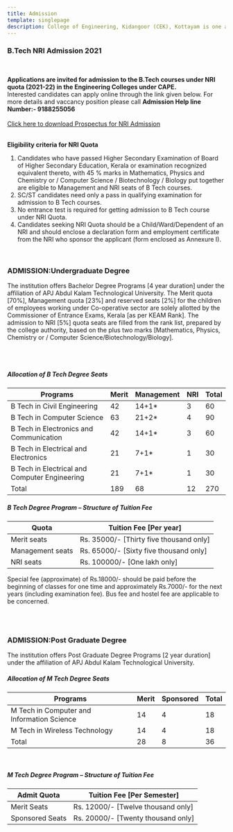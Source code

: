 ```yaml
---
title: Admission
template: singlepage
description: College of Engineering, Kidangoor (CEK), Kottayam is one among the premier institutions in the state. The college is governed by the Co-operative Academy of Professional Education established by the Government of Kerala. The admissions are based on the rank obtained by the students in the State Entrance examinations and functioning of the college is according to the rules and regulations formulated by the Government of Kerala.
---
```

<!--
<h3>Application to Co-operative Reserved Quota Seats </h3>
<br>
-->
<!--**Applications are invited for admission to the B.Tech Management Quota Seats (2020-21) reserved for children of Co-operative Sector employees in CAPE Engineering Colleges.**<br>
For more details and vaccancy position please call **Admission Help line Number:- 9188255056**<br><br>
[Click here to download application form](Applnform_Co-op-_Reserved_seat.pdf)<br><br>
[Click here to download Certificate Proforma](Proforma_of_certificate.pdf)<br><br>
[Click here to Fees and other details](Details_Co-op._Reserved_seat.pdf)<br><br>
-->
<h3>B.Tech NRI Admission 2021 </h3>
<br>

**Applications are invited for admission to the B.Tech courses under NRI quota (2021-22) in the Engineering Colleges under CAPE.**<br>
Interested candidates can apply online through the link given below. For more details and vaccancy position please call **Admission Help line Number:- 9188255056**
<br><br>
[Click here to download Prospectus for NRI Admission](NRI_Prospectus_2021-22.pdf)<br><br>
<!--[Click here to download Vacancy Position and Fee Structure for NRI Admission](NRI_2020-21_Vacancy_Position_Fee_Structure.pdf)<br><br>
[Click here to apply Online Appication](https://forms.gle/peKwSHiG5HQyUp7o7)<br><br>
 -->
**Eligibility criteria for NRI Quota**

 <ol>
  <li>Candidates who have passed Higher Secondary Examination of Board of Higher Secondary Education, Kerala or examination recognized equivalent thereto, with 45 % marks in Mathematics, Physics and Chemistry or / Computer Science / Biotechnology / Biology put together are eligible to Management and NRI seats of B Tech courses.</li>
  <li>SC/ST candidates need only a pass in qualifying examination for admission to B Tech courses.</li>
  <li>No entrance test is required for getting admission to B Tech course under NRI Quota.</li>
  <li>Candidates seeking NRI Quota should be a Child/Ward/Dependent of an NRI and should enclose a declaration form and employment certificate from the NRI who sponsor the applicant (form enclosed as Annexure I).</li>
</ol>

<!--[Free Mock Entrance Examination and Training Programme for KEAM-2021. Click here to Register](http://bit.ly/keam-mockentrance)-->
<br>
 

<h3>ADMISSION:Undergraduate Degree</h3>

The institution offers Bachelor Degree Programs [4 year duration] under the affiliation of APJ Abdul Kalam Technological University. The Merit quota [70%], Management quota [23%] and reserved seats [2%] for the children of employees working under Co-operative sector are solely allotted by the Commissioner of Entrance Exams, Kerala [as per KEAM Rank]. The admission to NRI [5%] quota seats are filled from the rank list, prepared by the college authority, based on the plus two marks [Mathematics, Physics, Chemistry or / Computer Science/Biotechnology/Biology].


 
<br>
<br>
<h5>Allocation of B Tech Degree Seats</h5>

| Programs | Merit | Management | NRI | Total |
|-----------------------------------------|-------|------------|-----|-------|
| B Tech in Civil Engineering | 42 | 14+1* | 3 | 60 |
| B Tech in Computer Science | 63 | 21+2* | 4 | 90 |
| B Tech in Electronics and Communication | 42 | 14+1* | 3 | 60 |
| B Tech in Electrical and Electronics | 21 | 7+1* | 1 | 30 |
| B Tech in Electrical and Computer Engineering | 21 | 7+1* | 1 | 30 |
| Total | 189 | 68 | 12 | 270 |

<h5>B Tech Degree Program – Structure of Tuition Fee</h5>

| Quota | Tuition Fee [Per year] |
|------------------|-----------------------------------------|
| Merit seats | Rs. 35000/- [Thirty five thousand only] |
| Management seats | Rs. 65000/- [Sixty five thousand only] |
| NRI seats | Rs. 100000/- [One lakh only] |

 Special fee (approximate) of Rs.18000/- should be paid before the beginning of classes for one time and approximately Rs.7000/- for the next years (including examination fee). Bus fee and hostel fee are applicable to be concerned.

 
<br>
<br>

<h3>ADMISSION:Post Graduate Degree</h3>

The institution offers Post Graduate Degree Programs [2 year duration] under the affiliation of APJ Abdul Kalam Technological University.

<h5>Allocation of M Tech Degree Seats</h5>

| Programs | Merit | Sponsored | Total |
|--------------------------------------------|-------|-----------|-------|
| M Tech in Computer and Information Science | 14 | 4 | 18 |
| M Tech in Wireless Technology | 14 | 4 | 18 |
| Total | 28 | 8 | 36 |

<br>

<h5>M Tech Degree Program – Structure of Tuition Fee</h5>



| Admit Quota | Tuition Fee [Per Semester] |
|-----------------|------------------------------------|
| Merit Seats | Rs. 12000/- [Twelve thousand only] |
| Sponsored Seats | Rs. 20000/- [Twenty thousand only] |
